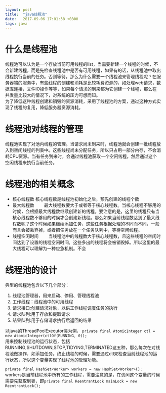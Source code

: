 ```yaml
---
layout: post
title:  "java线程池"
date:   2017-09-06 17:01:38 +0800
tags: java
---
```



# 什么是线程池
线程池可以认为是一个存放当前可用线程的list，当需要新建一个线程的时候，不会新建线程，而是先检查线程池中是否有可用线程，如果有的话，从线程池中取出线程执行当前的任务。否则等待。那么为什么需要一个线程池来管理线程呢？在服务器端的服务中，有些线程的创建和消耗是比较耗费资源的，如处理web请求，数据库连接，文件IO操作等等，如果每个请求的到来都为它创建一个线程，那么在并发量比较大的情况下，对系统的压力可想而知。  
为了降低这种线程创建和销毁的资源消耗，采用了线程池的方案，通过这种方式实现了线程的复用，降低服务器资源消耗。

# 线程池对线程的管理  
线程池实现了对池内线程的管理。当请求尚未到来时，线程池就会创建一批线程放入到空闲线程的列表中。这些线程尚未分配任务，所以只占用一部分内存，不会消耗CPU资源。当有任务到来时，会通过线程池获取一个空闲线程，然后通过这个空闲线程来执行当前任务。

# 线程池的相关概念
* 核心线程数
核心线程数是线程池初始化之后，预先创建的线程个数　　
* 最大线程数　　
最大线程数要大于或者等于核心线程数。当核心线程不够用的时候，会根据最大线程数继续创建新的线程。要注意的是，这里的线程只有当核心线程数不够用的时候才会创建新线程。那么如果当前线程数达到了最大线程数呢？这个时候如果继续添加任务，这些任务根据处理的不同而不同，一般而言会被丢弃掉，或者把任务放在一个任务队列中，等待空闲线程。　　
* 线程空闲时间　　
当线程池中的线程数大于核心线程数，且这些线程的空闲时间达到了设置的线程空闲时间，这些多出的线程将会被销毁掉。所以这里的最大线程可以理解为一种应急机制。不会

# 线程池的设计
典型的线程池包含以下几个部分：  
1. 线程池管理器，用来启动、停用、管理线程池  
2. 工作线程：线程池中的可用线程  
3. 请求接口:创建请求对象，以供工作线程调度任务的执行　　
4. 请求队列:用于存放和提取请求
5. 结果队列:用于存储请求执行后返回的结果
 

以java的ThreadPoolExecutor类为例，
`private final AtomicInteger ctl = new AtomicInteger(ctlOf(RUNNING, 0));`  
用来控制线程池的运行状态，包括RUNNING,SHUTDOWN,STOP,TIDYING,TERMINATED这五种，那么每次在对线程池做操作，如添加任务，终止线程的时候，需要通过ctl来检查当前线程池的运行状态，所以这个变量实现了线程池的管理功能。　　

`private final HashSet<Worker> workers = new HashSet<Worker>();`  
workers是当前线程池中所有的工作线程，需要注意的是，在访问这个变量的时候需要先获取到锁，即`private final ReentrantLock mainLock = new ReentrantLock();`  





